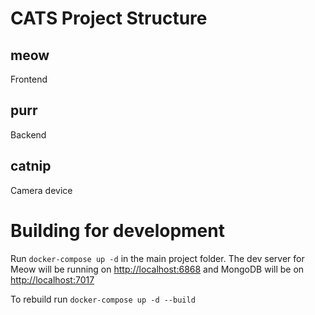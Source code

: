 # CATS Project Structure

## meow
Frontend

## purr
Backend

## catnip
Camera device


# Building for development
Run `docker-compose up -d` in the main project folder. The dev server for Meow will be running on [http://localhost:6868](http://localhost:6868) and MongoDB will be on [http://localhost:7017](http://localhost:7017)

To rebuild run `docker-compose up -d --build`